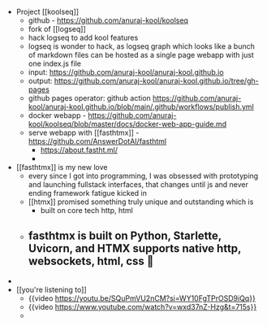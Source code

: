 - Project [[koolseq]]
	- github - https://github.com/anuraj-kool/koolseq
	- fork of [[logseq]]
	- hack logseq to add kool features
	- logseq is wonder to hack, as logseq graph which looks like a bunch of markdown files can be hosted as a single page webapp with just one index.js file
	- input: https://github.com/anuraj-kool/anuraj-kool.github.io
	- output: https://github.com/anuraj-kool/anuraj-kool.github.io/tree/gh-pages
	- github pages operator: github action https://github.com/anuraj-kool/anuraj-kool.github.io/blob/main/.github/workflows/publish.yml
	- docker webapp - https://github.com/anuraj-kool/koolseq/blob/master/docs/docker-web-app-guide.md
	- serve webapp with [[fasthtmx]] - https://github.com/AnswerDotAI/fasthtml
		- https://about.fastht.ml/
		-
- [[fasthtmx]] is my new love
	- every since I got into programming, I was obsessed with prototyping and launching fullstack interfaces, that changes until js and never ending framework fatigue kicked in
	- [[htmx]] promised something truly unique and outstanding which is
		- built on core tech http, html
	- fasthtmx is built on Python, Starlette, Uvicorn, and HTMX supports native http, websockets, html, css 🤯
		-
-
- [[you're listening to]]
	- {{video https://youtu.be/SQuPmVU2nCM?si=WY10FgTPrOSD9iQq}}
	- {{video https://www.youtube.com/watch?v=wxd37nZ-Hzg&t=715s}}
	-